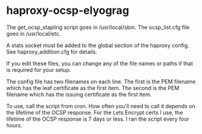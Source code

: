 # haproxy-ocsp-elyograg

The get_ocsp_stapling script goes in /usr/local/sbin.  The ocsp_list.cfg file goes in /usr/local/etc.

A stats socket must be added to the global section of the haproxy config.  See haproxy_addition.cfg for details.

If you edit these files, you can change any of the file names or paths if that is required for your setup.

The config file has two filenames on each line.  The first is the PEM filename which has the leaf certificate as the first item.  The second is the PEM filename which has the issuing certificate as the first item.

To use, call the script from cron.  How often you'll need to call it depends on the lifetime of the OCSP response.  For the Lets Encrypt certs I use, the lifetime of the OCSP response is 7 days or less.  I ran the script every four hours.
